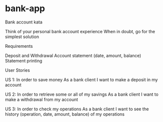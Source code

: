 # bank-app

Bank account kata

Think of your personal bank account experience When in doubt, go for the simplest solution

Requirements

Deposit and Withdrawal
Account statement (date, amount, balance)
Statement printing

User Stories

US 1:
In order to save money
As a bank client
I want to make a deposit in my account

US 2:
In order to retrieve some or all of my savings
As a bank client
I want to make a withdrawal from my account

US 3:
In order to check my operations
As a bank client
I want to see the history (operation, date, amount, balance)  of my operations
